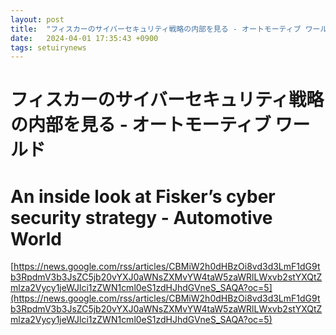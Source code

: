 ```yaml
---
layout: post
title:  "フィスカーのサイバーセキュリティ戦略の内部を見る - オートモーティブ ワールド"
date:   2024-04-01 17:35:43 +0900
tags: setuirynews 
---
```


# フィスカーのサイバーセキュリティ戦略の内部を見る - オートモーティブ ワールド



# An inside look at Fisker’s cyber security strategy - Automotive World

[https://news.google.com/rss/articles/CBMiW2h0dHBzOi8vd3d3LmF1dG9tb3RpdmV3b3JsZC5jb20vYXJ0aWNsZXMvYW4taW5zaWRlLWxvb2stYXQtZmlza2Vycy1jeWJlci1zZWN1cml0eS1zdHJhdGVneS_SAQA?oc=5](https://news.google.com/rss/articles/CBMiW2h0dHBzOi8vd3d3LmF1dG9tb3RpdmV3b3JsZC5jb20vYXJ0aWNsZXMvYW4taW5zaWRlLWxvb2stYXQtZmlza2Vycy1jeWJlci1zZWN1cml0eS1zdHJhdGVneS_SAQA?oc=5)

